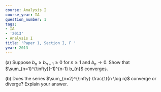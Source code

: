 ```yaml
---
course: Analysis I
course_year: IA
question_number: 1
tags:
- IA
- '2013'
- Analysis I
title: 'Paper 1, Section I, F '
year: 2013
---
```




(a) Suppose $b_{n} \geqslant b_{n+1} \geqslant 0$ for $n \geqslant 1$ and $b_{n} \rightarrow 0$. Show that $\sum_{n=1}^{\infty}(-1)^{n-1} b_{n}$ converges.

(b) Does the series $\sum_{n=2}^{\infty} \frac{1}{n \log n}$ converge or diverge? Explain your answer.